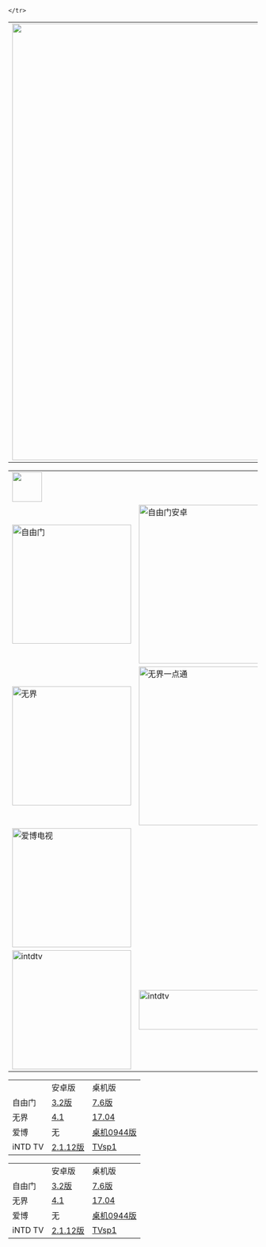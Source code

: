 <table align="center" >
	<tr>
		<td>
		<img src="https://github.com/gofun72/telove/blob/master/img/soft/2018-02-01_%E9%99%BD%E5%85%89%E5%AD%97%20v.jpg" width="880">	
		</td>	
		
	</tr>	
</table>

<table  width="800">
<tr>
	<td width="240"><img src="https://github.com/gofun72/telove/blob/master/img/soft/%E7%AA%81%E7%A0%B4%E7%B6%B2%E8%B7%AF%E5%B0%81%E9%8E%96.jpg" height="60" align="middle"></td>
	<td></td>
	<td></td>
</tr>
<tr>
	<td><img src="https://github.com/gofun72/telove/blob/master/img/soft/%E8%87%AA%E7%94%B1F-1.jpg" align="middle" width="240" alt="自由门"></td>
	<td><a href="https://git.io/vN7BW"><img src="https://github.com/gofun72/telove/blob/master/img/soft/%E8%87%AA%E7%94%B1%E5%AE%89%E5%8D%93%20-1.jpg" align="middle" width="320" alt="自由门安卓"></a></td>
	<td><a href="https://github.com/gofun72/telove/blob/master/soft/zi_you_men_7.64_(0109)_desktop.zip?raw=true"><img src="https://github.com/gofun72/telove/blob/master/img/soft/%E8%87%AA%E7%94%B1%E5%8D%93%E6%A9%9F%20-1.jpg" align="middle" width="320" alt="自由门桌机"></a> </td>
</tr>

<tr>
	<td><img src="https://github.com/gofun72/telove/blob/master/img/soft/%E7%84%A1%E7%95%8C%E7%80%8F%E8%A6%BD.jpg" align="middle" width="240" alt="无界"></td>
	<td><a href="https://git.io/vN74F"><img src="https://github.com/gofun72/telove/blob/master/img/soft/%E7%84%A1%E7%95%8C%E5%AE%89%E5%8D%93.jpg" align="middle" width="320" alt="无界一点通"></a></td>
	<td><a href="https://github.com/goodabc/GCC/blob/master/GCC/fanQing/wujieliulan_desktop_17.04_20171112/u1704.zip?raw=true"><img src="https://github.com/gofun72/telove/blob/master/img/soft/%E7%84%A1%E7%95%8C%E5%8D%93%E6%A9%9F.jpg" align="middle" width="320" alt="无界一点通"></a></td>
</tr>
<tr>
	<td><img src="https://github.com/gofun72/telove/blob/master/img/soft/%E6%84%9B%E5%8D%9A%E4%BD%BF%E7%94%A82.jpg" align="middle" width="240" alt="爱博电视"></td>
	<td></td>
	<td><a href="https://github.com/gofun72/telove/blob/master/soft/Green_iPPOTV.exe?raw=true"><img src="https://github.com/gofun72/telove/blob/master/img/soft/%E6%84%9B%E5%8D%9A%E4%BD%BF%E7%94%A81.jpg" align="middle" width="320" height="80" alt="intdtv"></a></td>
</tr>
<tr>
	<td><img src="https://github.com/gofun72/telove/blob/master/img/soft/iNTD%20TV.jpg" align="middle" width="240" alt="intdtv"></td>
	<td><a href="https://github.com/gofun72/telove/blob/master/soft/iNTD_TVsp1.apk?raw=true"><img src="https://github.com/gofun72/telove/blob/master/img/soft/iNTD%20TV-sp1.jpg" align="middle" width="320" height="80" alt="intdtv"></a></td>
	<td></td>
</tr>
</table>










<table border="0" width="60%" align="center" bordercolor="gold">
  
<tr>
	<td></td>
	<td>安卓版</td>
	<td>桌机版</td>
</tr>

<tr>
	<td>自由门</td>
	<td><a href="https://github.com/gofun72/telove/blob/master/soft/zi_you_men_android_3.2.zip?raw=true">3.2版</a></a></td>
	<td><a href="https://github.com/gofun72/telove/blob/master/soft/zi_you_men_7.64_(0109)_desktop.zip?raw=true">7.6版</a></a></td>
	
</tr>

<tr>
	<td>无界</td>
	<td><a href="https://github.com/gofun72/telove/blob/master/soft/wujieliulan_android_4.1_20171123.zip?raw=true">4.1</a></td>
	<td><a href="https://github.com/gofun72/telove/blob/master/soft/u1704.zip?raw=true">17.04</a></a></td>
	
</tr>

<tr>
	<td>爱博</td>
	<td>无</td>
	<td><a href="https://github.com/gofun72/telove/blob/master/soft/Green_iPPOTV.exe?raw=true">桌机0944版</a></a></td>
	
</tr>

<tr>
	<td>iNTD TV</td>
	<td><a href="https://github.com/gofun72/telove/blob/master/soft/iNTD_TV.apk?raw=true">2.1.12版</a></a></td>
	<td><a href="https://github.com/gofun72/telove/blob/master/soft/iNTD_TVsp1.apk?raw=true">TVsp1</a></td>
	
</tr>

</table>
 
 
 
 
 
 
 
 
 
 
 
 
 
 
 <table border="0" width="60%" align="center" bordercolor="gold">
  
<tr>
	<td></td>
	<td>安卓版</td>
	<td>桌机版</td>
</tr>

<tr>
	<td>自由门</td>
	<td><a href="https://github.com/gofun72/telove/blob/master/soft/zi_you_men_android_3.2.zip?raw=true">3.2版</a></a></td>
	<td><a href="https://github.com/gofun72/telove/blob/master/soft/zi_you_men_7.64_(0109)_desktop.zip?raw=true">7.6版</a></a></td>
	
</tr>

<tr>
	<td>无界</td>
	<td><a href="https://github.com/gofun72/telove/blob/master/soft/wujieliulan_android_4.1_20171123.zip?raw=true">4.1</a></td>
	<td><a href="https://github.com/gofun72/telove/blob/master/soft/u1704.zip?raw=true">17.04</a></a></td>
	
</tr>

<tr>
	<td>爱博</td>
	<td>无</td>
	<td><a href="https://github.com/gofun72/telove/blob/master/soft/Green_iPPOTV.exe?raw=true">桌机0944版</a></a></td>
	
</tr>

<tr>
	<td>iNTD TV</td>
	<td><a href="https://github.com/gofun72/telove/blob/master/soft/iNTD_TV.apk?raw=true">2.1.12版</a></a></td>
	<td><a href="https://github.com/gofun72/telove/blob/master/soft/iNTD_TVsp1.apk?raw=true">TVsp1</a></td>
	
</tr>

</table>
</tr>

</table>
